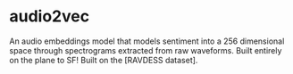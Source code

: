# audio2vec
An audio embeddings model that models sentiment into a 256 dimensional space through spectrograms extracted from raw waveforms. Built entirely on the plane to SF! Built on the [RAVDESS dataset].
